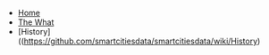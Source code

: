 * [Home](https://github.com/smartcitiesdata/smartcitiesdata/wiki/Home)
* [The What](https://github.com/smartcitiesdata/smartcitiesdata/wiki/The-What)
* [History]((https://github.com/smartcitiesdata/smartcitiesdata/wiki/History)